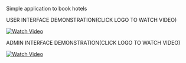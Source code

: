 
Simple application to book hotels

USER INTERFACE DEMONSTRATION(CLICK LOGO TO WATCH VIDEO)

[![Watch Video](https://private-user-images.githubusercontent.com/157019736/362384753-0b4eeaf6-95cf-4d7b-86d9-3a7804964eed.png?jwt=eyJhbGciOiJIUzI1NiIsInR5cCI6IkpXVCJ9.eyJpc3MiOiJnaXRodWIuY29tIiwiYXVkIjoicmF3LmdpdGh1YnVzZXJjb250ZW50LmNvbSIsImtleSI6ImtleTUiLCJleHAiOjE3MjQ4NjUwNDIsIm5iZiI6MTcyNDg2NDc0MiwicGF0aCI6Ii8xNTcwMTk3MzYvMzYyMzg0NzUzLTBiNGVlYWY2LTk1Y2YtNGQ3Yi04NmQ5LTNhNzgwNDk2NGVlZC5wbmc_WC1BbXotQWxnb3JpdGhtPUFXUzQtSE1BQy1TSEEyNTYmWC1BbXotQ3JlZGVudGlhbD1BS0lBVkNPRFlMU0E1M1BRSzRaQSUyRjIwMjQwODI4JTJGdXMtZWFzdC0xJTJGczMlMkZhd3M0X3JlcXVlc3QmWC1BbXotRGF0ZT0yMDI0MDgyOFQxNzA1NDJaJlgtQW16LUV4cGlyZXM9MzAwJlgtQW16LVNpZ25hdHVyZT02OTJmZGU4YzA3YWQ4ZmU4ZjdhZWQxN2Y1NzI0MDNlNTM1YjEzNmJmMjJmMTFiYmI2OTQ0ODIwNzNjNjJkNTZhJlgtQW16LVNpZ25lZEhlYWRlcnM9aG9zdCZhY3Rvcl9pZD0wJmtleV9pZD0wJnJlcG9faWQ9MCJ9.6vVfS5gxl_eJ3waErI_-G9MU8YpCkXahtJfCR_VEpVQ)](https://www.veed.io/view/572f87e8-7a88-405c-9410-83275aac63e6)

ADMIN INTERFACE DEMONSTRATION(CLICK LOGO TO WATCH VIDEO)

[![Watch Video](https://private-user-images.githubusercontent.com/157019736/362384762-0d527432-e878-4862-89ed-54521fb9f1dd.png?jwt=eyJhbGciOiJIUzI1NiIsInR5cCI6IkpXVCJ9.eyJpc3MiOiJnaXRodWIuY29tIiwiYXVkIjoicmF3LmdpdGh1YnVzZXJjb250ZW50LmNvbSIsImtleSI6ImtleTUiLCJleHAiOjE3MjQ4NjUzMjMsIm5iZiI6MTcyNDg2NTAyMywicGF0aCI6Ii8xNTcwMTk3MzYvMzYyMzg0NzYyLTBkNTI3NDMyLWU4NzgtNDg2Mi04OWVkLTU0NTIxZmI5ZjFkZC5wbmc_WC1BbXotQWxnb3JpdGhtPUFXUzQtSE1BQy1TSEEyNTYmWC1BbXotQ3JlZGVudGlhbD1BS0lBVkNPRFlMU0E1M1BRSzRaQSUyRjIwMjQwODI4JTJGdXMtZWFzdC0xJTJGczMlMkZhd3M0X3JlcXVlc3QmWC1BbXotRGF0ZT0yMDI0MDgyOFQxNzEwMjNaJlgtQW16LUV4cGlyZXM9MzAwJlgtQW16LVNpZ25hdHVyZT1hZjFkYTg2NDNjZTM2MjI5ZmYyZGMyMmI1MWRjODI0ODBiOGZjODI4OGU1YWRmYjMxMzYwOGY1NWNhOTQzYWJlJlgtQW16LVNpZ25lZEhlYWRlcnM9aG9zdCZhY3Rvcl9pZD0wJmtleV9pZD0wJnJlcG9faWQ9MCJ9.vs6NzRkNKqtRT0hsJD3nMrXaH8_Ere2npNBmegjuyAs)](https://www.veed.io/view/ad4cb58f-e36d-4407-b146-fc46aa5c2f54)
